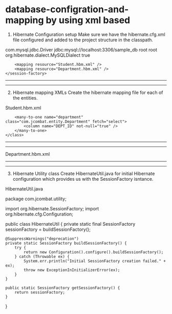 # database-configration-and-mapping by using xml based

1. Hibernate Configuration setup
Make sure we have the hibernate.cfg.xml file configured and added to the project structure in the classpath.

<?xml version='1.0' encoding='utf-8'?>
<!DOCTYPE hibernate-configuration PUBLIC
        "-//Hibernate/Hibernate Configuration DTD 3.0//EN"
        "http://www.hibernate.org/dtd/hibernate-configuration-3.0.dtd">
<hibernate-configuration>
    <session-factory>
        <!-- Database connection settings -->
        <property name="connection.driver_class">com.mysql.jdbc.Driver</property>
        <property name="connection.url">jdbc:mysql://localhost:3306/sample_db</property>
        <property name="connection.username">root</property>
        <property name="connection.password">root</property>
        <property name="hibernate.dialect">org.hibernate.dialect.MySQLDialect</property>
        <property name="hibernate.show_sql">true</property>
  
        <mapping resource="Student.hbm.xml" />
        <mapping resource="Department.hbm.xml" />
    </session-factory>
</hibernate-configuration>


--------------------------------------------------------------------------------------------------------
-------------------------------------------------------------------------------------------------------------------

2. Hibernate mapping XMLs
Create the hibernate mapping file for each of the entities.

Student.hbm.xml

<?xml version="1.0" encoding="UTF-8"?>
<!DOCTYPE hibernate-mapping PUBLIC
        "-//Hibernate/Hibernate Mapping DTD 3.0//EN"
        "http://www.hibernate.org/dtd/hibernate-mapping-3.0.dtd">
<hibernate-mapping package="com.jcombat.entity">
    <class name="Student" table="student">
        <id name="studentId" column="ID">
            <generator class="native" />
        </id>
        <property name="firstName" column="FNAME" />
        <property name="lastName" column="LNAME" />
         
        <many-to-one name="department" class="com.jcombat.entity.Department" fetch="select">
            <column name="DEPT_ID" not-null="true" />
        </many-to-one>
    </class>
</hibernate-mapping>

-----------------------------------------------------------------------------------------------------------------------------------------
------------------------------------------------------------------------------------------------------------------------------------------------

Department.hbm.xml


<?xml version="1.0" encoding="UTF-8"?>
<!DOCTYPE hibernate-mapping PUBLIC
        "-//Hibernate/Hibernate Mapping DTD 3.0//EN"
        "http://www.hibernate.org/dtd/hibernate-mapping-3.0.dtd">
<hibernate-mapping package="com.jcombat.entity">
    <class name="Department" table="department">
        <id name="depId" column="DEPT_ID">
            <generator class="native" />
        </id>
        <property name="depName" column="DEP_NAME" />
        <set name="students" table="student" inverse="true" cascade="save-update" lazy="true" fetch="select">
            <key>
                <column name="DEPT_ID" not-null="true" />
            </key>
            <one-to-many class="com.jcombat.entity.Student" />
        </set>
    </class>
</hibernate-mapping>


----------------------------------------------------------------------------------------------------------------------------------
----------------------------------------------------------------------------------------------------------------------------------

3. Hibernate Utility class
Create HibernateUtil.java for initial Hibernate configuration which provides us with the SessionFactory isntance.

HibernateUtil.java

package com.jcombat.utility;
  
import org.hibernate.SessionFactory;
import org.hibernate.cfg.Configuration;
  
public class HibernateUtil {
    private static final SessionFactory sessionFactory = buildSessionFactory();
      
    @SuppressWarnings("deprecation")
    private static SessionFactory buildSessionFactory() {
        try {
            return new Configuration().configure().buildSessionFactory();
        } catch (Throwable ex) {
            System.err.println("Initial SessionFactory creation failed." + ex);
            throw new ExceptionInInitializerError(ex);
        }
    }
  
    public static SessionFactory getSessionFactory() {
        return sessionFactory;
    }
}

